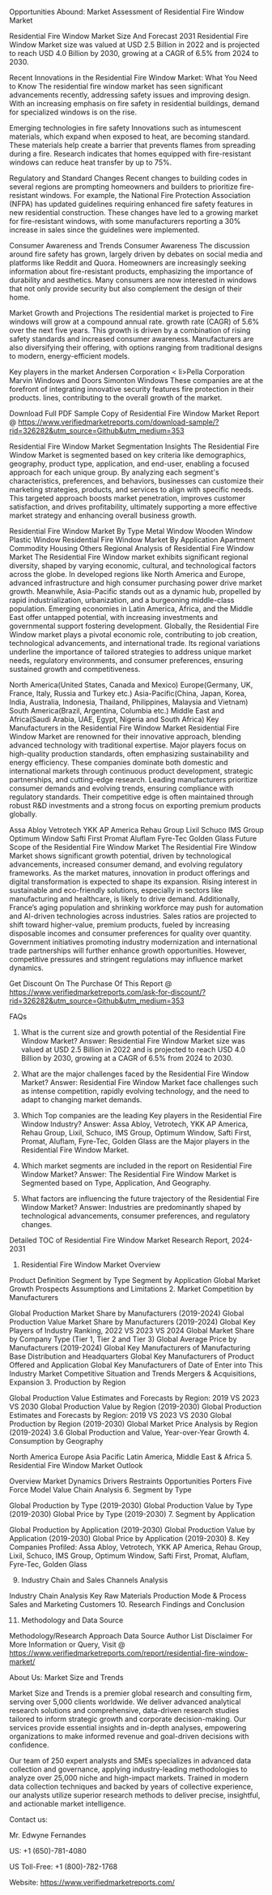 Opportunities Abound: Market Assessment of Residential Fire Window Market


Residential Fire Window Market Size And Forecast 2031
Residential Fire Window Market size was valued at USD 2.5 Billion in 2022 and is projected to reach USD 4.0 Billion by 2030, growing at a CAGR of 6.5% from 2024 to 2030.

Recent Innovations in the Residential Fire Window Market: What You Need to Know
The residential fire window market has seen significant advancements recently, addressing safety issues and improving design. With an increasing emphasis on fire safety in residential buildings, demand for specialized windows is on the rise.

Emerging technologies in fire safety
Innovations such as intumescent materials, which expand when exposed to heat, are becoming standard. These materials help create a barrier that prevents flames from spreading during a fire. Research indicates that homes equipped with fire-resistant windows can reduce heat transfer by up to 75%.

Regulatory and Standard Changes
Recent changes to building codes in several regions are prompting homeowners and builders to prioritize fire-resistant windows. For example, the National Fire Protection Association (NFPA) has updated guidelines requiring enhanced fire safety features in new residential construction. These changes have led to a growing market for fire-resistant windows, with some manufacturers reporting a 30% increase in sales since the guidelines were implemented.

Consumer Awareness and Trends
Consumer Awareness The discussion around fire safety has grown, largely driven by debates on social media and platforms like Reddit and Quora. Homeowners are increasingly seeking information about fire-resistant products, emphasizing the importance of durability and aesthetics. Many consumers are now interested in windows that not only provide security but also complement the design of their home.

Market Growth and Projections
The residential market is projected to Fire windows will grow at a compound annual rate. growth rate (CAGR) of 5.6% over the next five years. This growth is driven by a combination of rising safety standards and increased consumer awareness. Manufacturers are also diversifying their offering, with options ranging from traditional designs to modern, energy-efficient models.

Key players in the market
Andersen Corporation
< li>Pella Corporation
Marvin Windows and Doors
Simonton Windows
These companies are at the forefront of integrating innovative security features fire protection in their products. lines, contributing to the overall growth of the market.

Download Full PDF Sample Copy of Residential Fire Window Market Report @ https://www.verifiedmarketreports.com/download-sample/?rid=326282&utm_source=Github&utm_medium=353

Residential Fire Window Market Segmentation Insights
The Residential Fire Window Market is segmented based on key criteria like demographics, geography, product type, application, and end-user, enabling a focused approach for each unique group. By analyzing each segment's characteristics, preferences, and behaviors, businesses can customize their marketing strategies, products, and services to align with specific needs. This targeted approach boosts market penetration, improves customer satisfaction, and drives profitability, ultimately supporting a more effective market strategy and enhancing overall business growth.

Residential Fire Window Market By Type
Metal Window
Wooden Window
Plastic Window
Residential Fire Window Market By Application
Apartment
Commodity Housing
Others
Regional Analysis of Residential Fire Window Market
The Residential Fire Window market exhibits significant regional diversity, shaped by varying economic, cultural, and technological factors across the globe. In developed regions like North America and Europe, advanced infrastructure and high consumer purchasing power drive market growth. Meanwhile, Asia-Pacific stands out as a dynamic hub, propelled by rapid industrialization, urbanization, and a burgeoning middle-class population. Emerging economies in Latin America, Africa, and the Middle East offer untapped potential, with increasing investments and governmental support fostering development. Globally, the Residential Fire Window market plays a pivotal economic role, contributing to job creation, technological advancements, and international trade. Its regional variations underline the importance of tailored strategies to address unique market needs, regulatory environments, and consumer preferences, ensuring sustained growth and competitiveness.

North America(United States, Canada and Mexico)
Europe(Germany, UK, France, Italy, Russia and Turkey etc.)
Asia-Pacific(China, Japan, Korea, India, Australia, Indonesia, Thailand, Philippines, Malaysia and Vietnam)
South America(Brazil, Argentina, Columbia etc.)
Middle East and Africa(Saudi Arabia, UAE, Egypt, Nigeria and South Africa)
Key Manufacturers in the Residential Fire Window Market
Residential Fire Window Market are renowned for their innovative approach, blending advanced technology with traditional expertise. Major players focus on high-quality production standards, often emphasizing sustainability and energy efficiency. These companies dominate both domestic and international markets through continuous product development, strategic partnerships, and cutting-edge research. Leading manufacturers prioritize consumer demands and evolving trends, ensuring compliance with regulatory standards. Their competitive edge is often maintained through robust R&D investments and a strong focus on exporting premium products globally.

Assa Abloy
Vetrotech
YKK AP America
Rehau Group
Lixil
Schuco
IMS Group
Optimum Window
Safti First
Promat
Aluflam
Fyre-Tec
Golden Glass
Future Scope of the Residential Fire Window Market
The Residential Fire Window Market shows significant growth potential, driven by technological advancements, increased consumer demand, and evolving regulatory frameworks. As the market matures, innovation in product offerings and digital transformation is expected to shape its expansion. Rising interest in sustainable and eco-friendly solutions, especially in sectors like manufacturing and healthcare, is likely to drive demand. Additionally, France’s aging population and shrinking workforce may push for automation and AI-driven technologies across industries. Sales ratios are projected to shift toward higher-value, premium products, fueled by increasing disposable incomes and consumer preferences for quality over quantity. Government initiatives promoting industry modernization and international trade partnerships will further enhance growth opportunities. However, competitive pressures and stringent regulations may influence market dynamics.

Get Discount On The Purchase Of This Report @ https://www.verifiedmarketreports.com/ask-for-discount/?rid=326282&utm_source=Github&utm_medium=353

FAQs
1. What is the current size and growth potential of the Residential Fire Window Market?
Answer: Residential Fire Window Market size was valued at USD 2.5 Billion in 2022 and is projected to reach USD 4.0 Billion by 2030, growing at a CAGR of 6.5% from 2024 to 2030.

2. What are the major challenges faced by the Residential Fire Window Market?
Answer: Residential Fire Window Market face challenges such as intense competition, rapidly evolving technology, and the need to adapt to changing market demands.

3. Which Top companies are the leading Key players in the Residential Fire Window Industry?
Answer: Assa Abloy, Vetrotech, YKK AP America, Rehau Group, Lixil, Schuco, IMS Group, Optimum Window, Safti First, Promat, Aluflam, Fyre-Tec, Golden Glass are the Major players in the Residential Fire Window Market.

4. Which market segments are included in the report on Residential Fire Window Market?
Answer: The Residential Fire Window Market is Segmented based on Type, Application, And Geography.

5. What factors are influencing the future trajectory of the Residential Fire Window Market?
Answer: Industries are predominantly shaped by technological advancements, consumer preferences, and regulatory changes.

Detailed TOC of Residential Fire Window Market Research Report, 2024-2031
1. Residential Fire Window Market Overview

Product Definition
Segment by Type
Segment by Application
Global Market Growth Prospects
Assumptions and Limitations
2. Market Competition by Manufacturers

Global Production Market Share by Manufacturers (2019-2024)
Global Production Value Market Share by Manufacturers (2019-2024)
Global Key Players of Industry Ranking, 2022 VS 2023 VS 2024
Global Market Share by Company Type (Tier 1, Tier 2 and Tier 3)
Global Average Price by Manufacturers (2019-2024)
Global Key Manufacturers of Manufacturing Base Distribution and Headquarters
Global Key Manufacturers of Product Offered and Application
Global Key Manufacturers of Date of Enter into This Industry
Market Competitive Situation and Trends
Mergers & Acquisitions, Expansion
3. Production by Region

Global Production Value Estimates and Forecasts by Region: 2019 VS 2023 VS 2030
Global Production Value by Region (2019-2030)
Global Production Estimates and Forecasts by Region: 2019 VS 2023 VS 2030
Global Production by Region (2019-2030)
Global Market Price Analysis by Region (2019-2024) 3.6 Global Production and Value, Year-over-Year Growth
4. Consumption by Geography

North America
Europe
Asia Pacific
Latin America, Middle East & Africa
5. Residential Fire Window Market Outlook

Overview
Market Dynamics
Drivers
Restraints
Opportunities
Porters Five Force Model
Value Chain Analysis 
6. Segment by Type

Global Production by Type (2019-2030)
Global Production Value by Type (2019-2030)
Global Price by Type (2019-2030)
7. Segment by Application

Global Production by Application (2019-2030)
Global Production Value by Application (2019-2030)
Global Price by Application (2019-2030)
8. Key Companies Profiled: Assa Abloy, Vetrotech, YKK AP America, Rehau Group, Lixil, Schuco, IMS Group, Optimum Window, Safti First, Promat, Aluflam, Fyre-Tec, Golden Glass

9. Industry Chain and Sales Channels Analysis

Industry Chain Analysis
Key Raw Materials
Production Mode & Process
Sales and Marketing
Customers
10. Research Findings and Conclusion

11. Methodology and Data Source

Methodology/Research Approach
Data Source
Author List
Disclaimer
For More Information or Query, Visit @ https://www.verifiedmarketreports.com/report/residential-fire-window-market/

About Us: Market Size and Trends

Market Size and Trends is a premier global research and consulting firm, serving over 5,000 clients worldwide. We deliver advanced analytical research solutions and comprehensive, data-driven research studies tailored to inform strategic growth and corporate decision-making. Our services provide essential insights and in-depth analyses, empowering organizations to make informed revenue and goal-driven decisions with confidence.

Our team of 250 expert analysts and SMEs specializes in advanced data collection and governance, applying industry-leading methodologies to analyze over 25,000 niche and high-impact markets. Trained in modern data collection techniques and backed by years of collective experience, our analysts utilize superior research methods to deliver precise, insightful, and actionable market intelligence.

Contact us:

Mr. Edwyne Fernandes

US: +1 (650)-781-4080

US Toll-Free: +1 (800)-782-1768

Website: https://www.verifiedmarketreports.com/
